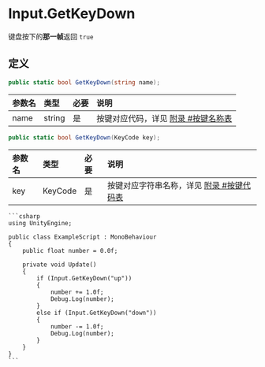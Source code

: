 # Input.GetKeyDown

键盘按下的**那一帧**返回 `true`

## 定义

```csharp
public static bool GetKeyDown(string name);
```

| 参数名  | 类型     | 必要  | 说明                                         |
|:---- |:------ |:--- |:------------------------------------------ |
| name | string | 是   | 按键对应代码，详见 [附录 #按键名称表](./appendix.md#按键名称表) |

```csharp
public static bool GetKeyDown(KeyCode key);
```

| 参数名 | 类型      | 必要  | 说明                                            |
|:--- |:------- |:--- |:--------------------------------------------- |
| key | KeyCode | 是   | 按键对应字符串名称，详见 [附录 #按键代码表](./appendix.md#按键代码表) |


~~~admonish example title="示例"
```csharp
using UnityEngine;

public class ExampleScript : MonoBehaviour
{
    public float number = 0.0f;

    private void Update()
    {
        if (Input.GetKeyDown("up"))
        {
            number += 1.0f;
            Debug.Log(number);
        }
        else if (Input.GetKeyDown("down"))
        {
            number -= 1.0f;
            Debug.Log(number);
        }
    }
}
```
~~~